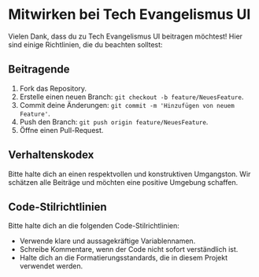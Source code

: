 # Mitwirken bei Tech Evangelismus UI

Vielen Dank, dass du zu Tech Evangelismus UI beitragen möchtest! Hier sind einige Richtlinien, die du beachten solltest:

## Beitragende
1. Fork das Repository.
2. Erstelle einen neuen Branch: `git checkout -b feature/NeuesFeature`.
3. Commit deine Änderungen: `git commit -m 'Hinzufügen von neuem Feature'`.
4. Push den Branch: `git push origin feature/NeuesFeature`.
5. Öffne einen Pull-Request.

## Verhaltenskodex
Bitte halte dich an einen respektvollen und konstruktiven Umgangston. Wir schätzen alle Beiträge und möchten eine positive Umgebung schaffen.

## Code-Stilrichtlinien
Bitte halte dich an die folgenden Code-Stilrichtlinien:
- Verwende klare und aussagekräftige Variablennamen.
- Schreibe Kommentare, wenn der Code nicht sofort verständlich ist.
- Halte dich an die Formatierungsstandards, die in diesem Projekt verwendet werden.